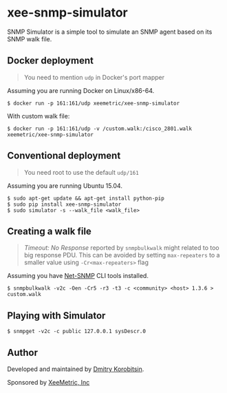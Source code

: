 # xee-snmp-simulator

SNMP Simulator is a simple tool to simulate an SNMP agent based on its SNMP walk file.


## Docker deployment

> You need to mention `udp` in Docker's port mapper

Assuming you are running Docker on Linux/x86-64.

    $ docker run -p 161:161/udp xeemetric/xee-snmp-simulator

With custom walk file:

    $ docker run -p 161:161/udp -v /custom.walk:/cisco_2801.walk xeemetric/xee-snmp-simulator


## Conventional deployment

> You need root to use the default `udp/161`

Assuming you are running Ubuntu 15.04.

    $ sudo apt-get update && apt-get install python-pip
    $ sudo pip install xee-snmp-simulator
    $ sudo simulator -s --walk_file <walk_file>


## Creating a walk file

> *Timeout: No Response* reported by `snmpbulkwalk` might related to too big response PDU. This can be avoided by setting `max-repeaters` to a smaller value using `-Cr<max-repeaters>` flag

Assuming you have [Net-SNMP](http://www.net-snmp.org) CLI tools installed.

    $ snmpbulkwalk -v2c -Oen -Cr5 -r3 -t3 -c <community> <host> 1.3.6 > custom.walk


## Playing with Simulator

    $ snmpget -v2c -c public 127.0.0.1 sysDescr.0


## Author

Developed and maintained by [Dmitry Korobitsin](https://github.com/korobitsin).

Sponsored by [XeeMetric, Inc](http://xeemetric.com)

